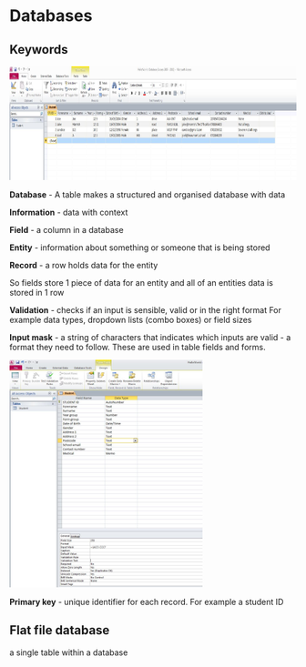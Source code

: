 # Databases
## Keywords
<img src="https://raw.githubusercontent.com/JachymT/a-level-cs-blog/main/Computer%20Systems/1.3/1.3.2/images/database.JPG" height="200">

**Database** - A table makes a structured and organised database with data

**Information** - data with context

**Field** - a column in a database

**Entity** - information about something or someone that is being stored

**Record** - a row holds data for the entity

So fields store 1 piece of data for an entity and all of an entities data is stored in 1 row

**Validation**  - checks if an input is sensible, valid or in the right format
For example data types, dropdown lists (combo boxes) or field sizes

**Input mask** - a string of characters that indicates which inputs are valid - a format they need to follow. 
These are used in table fields and forms.

<img src="https://raw.githubusercontent.com/JachymT/a-level-cs-blog/main/Computer%20Systems/1.3/1.3.2/images/input-mask.JPG" height="400">

**Primary key** - unique identifier for each record. For example a student ID

## Flat file database
a single table within a database

